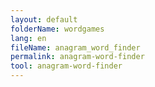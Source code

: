```yaml
---
layout: default
folderName: wordgames
lang: en
fileName: anagram_word_finder
permalink: anagram-word-finder
tool: anagram-word-finder
---
```


